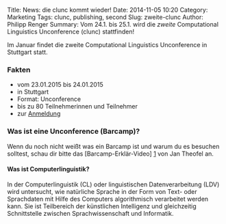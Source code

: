 Title: News: die clunc kommt wieder! 
Date: 2014-11-05 10:20
Category: Marketing
Tags: clunc, publishing, second
Slug: zweite-clunc
Author: Philipp Renger
Summary: Vom 24.1. bis 25.1. wird die _zweite_ Computational Linguistics Unconference (clunc) stattfinden!

Im Januar findet die zweite Computational Linguistics Unconference in Stuttgart statt.

### Fakten
* vom 23.01.2015 bis 24.01.2015 
* in Stuttgart
* Format: Unconference
* bis zu 80 Teilnehmerinnen und Teilnehmer
* zur [Anmeldung](/pages/30_anmeldung.html)


### Was ist eine Unconference (Barcamp)?

Wenn du noch nicht weißt was ein Barcamp ist und warum du es besuchen solltest, schau dir bitte das [Barcamp-Erklär-Video] [1] von Jan Theofel an.

[1]: https://www.youtube.com/watch?v=q6UenIRb0Yk


#### Was ist Computerlinguistik?

In der Computerlinguistik (CL) oder linguistischen Datenverarbeitung (LDV) wird untersucht, wie natürliche Sprache in der Form von Text- oder Sprachdaten mit Hilfe des Computers algorithmisch verarbeitet werden kann. Sie ist Teilbereich der künstlichen Intelligenz und gleichzeitig Schnittstelle zwischen Sprachwissenschaft und Informatik.





